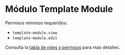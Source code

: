 # Módulo Template Module

Permisos mínimos requeridos:
- `template-module.view`
- `template-module.edit`

Consulta la [tabla de roles y permisos](../../docs/roles_permisos.md) para más detalles.
